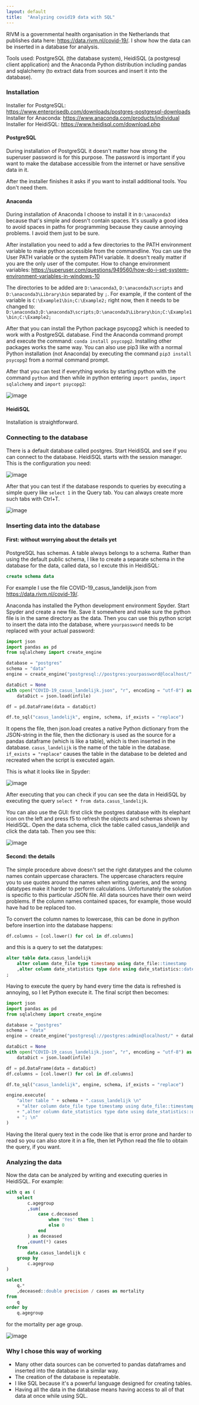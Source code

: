 ```yaml
---
layout: default
title:  "Analyzing covid19 data with SQL"
---
```


RIVM is a governmental health organisation in the Netherlands that publishes data here: https://data.rivm.nl/covid-19/. I show how the data can be inserted in a database for analysis.

Tools used: PostgreSQL (the database system), HeidiSQL (a postgresql client application) and the Anaconda Python distribution including pandas and sqlalchemy (to extract data from sources and insert it into the database).

### Installation

Installer for PostgreSQL: https://www.enterprisedb.com/downloads/postgres-postgresql-downloads  
Installer for Anaconda: https://www.anaconda.com/products/individual  
Installer for HeidiSQL: https://www.heidisql.com/download.php

#### PostgreSQL

During installation of PostgreSQL it doesn't matter how strong the superuser password is for this purpose. The password is important if you want to make the database accessible from the internet or have sensitive data in it.

After the installer finishes it asks if you want to install additional tools. You don't need them.

#### Anaconda

During installation of Anaconda I choose to install it in `D:\anaconda3` because that's simple and doesn't contain spaces. It's usually a good idea to avoid spaces in paths for programming because they cause annoying problems. I avoid them just to be sure.

After installation you need to add a few directories to the PATH environment variable to make python accessible from the commandline. You can use the User PATH variable or the system PATH variable. It doesn't really matter if you are the only user of the computer. How to change environment variables: https://superuser.com/questions/949560/how-do-i-set-system-environment-variables-in-windows-10

The directories to be added are `D:\anaconda3`, `D:\anaconda3\scripts` and `D:\anaconda3\Library\bin` separated by `;`. For example, if the content of the variable is `C:\Example1\bin;C:\Example2;` right now, then it needs to be changed to: `D:\anaconda3;D:\anaconda3\scripts;D:\anaconda3\Library\bin;C:\Example1\bin;C:\Example2;`

After that you can install the Python package psycopg2 which is needed to work with a PostgreSQL database. Find the Anaconda command prompt and execute the command: `conda install psycopg2`. Installing other packages works the same way. You can also use pip3 like with a normal Python installation (not Anaconda) by executing the command `pip3 install psycopg2` from a normal command prompt.

After that you can test if everything works by starting python with the command `python` and then while in python entering `import pandas`, `import sqlalchemy` and `import psycopg2`:

![image](https://user-images.githubusercontent.com/29734312/94369908-c3ab5700-00ec-11eb-87a6-00a966d49cca.png)

#### HeidiSQL

Installation is straightforward.

### Connecting to the database

There is a default database called postgres. Start HeidiSQL and see if you can connect to the database. HeidiSQL starts with the session manager. This is the configuration you need:

![image](https://user-images.githubusercontent.com/29734312/94370002-6532a880-00ed-11eb-9123-5aed9b2ce3f1.png)

After that you can test if the database responds to queries by executing a simple query like `select 1` in the Query tab. You can always create more such tabs with Ctrl+T.

![image](https://user-images.githubusercontent.com/29734312/94370077-015caf80-00ee-11eb-8e0e-e9aecc1df9ea.png)

### Inserting data into the database

#### First: without worrying about the details yet

PostgreSQL has schemas. A table always belongs to a schema. Rather than using the default public schema, I like to create a separate schema in the database for the data, called data, so I excute this in HeidiSQL:

```sql
create schema data
```

For example I use the file COVID-19_casus_landelijk.json from https://data.rivm.nl/covid-19/.

Anaconda has installed the Python development environment Spyder. Start Spyder and create a new file. Save it somewhere and make sure the python file is in the same directory as the data. Then you can use this python script to insert the data into the database, where `yourpassword` needs to be replaced with your actual password:

```py
import json
import pandas as pd
from sqlalchemy import create_engine

database = "postgres"
schema = "data"
engine = create_engine("postgresql://postgres:yourpassword@localhost/" + database)

dataDict = None
with open("COVID-19_casus_landelijk.json", "r", encoding = "utf-8") as infile:
    dataDict = json.load(infile)

df = pd.DataFrame(data = dataDict)

df.to_sql("casus_landelijk", engine, schema, if_exists = "replace")
```

It opens the file, then json.load creates a native Python dictionary from the JSON-string in the file, then the dictionary is used as the source for a pandas dataframe (which is like a table), which is then inserted in the database. `casus_landelijk` is the name of the table in the database. `if_exists = "replace"` causes the table in the database to be deleted and recreated when the script is executed again.

This is what it looks like in Spyder:

![image](https://user-images.githubusercontent.com/29734312/94370514-cb6cfa80-00f0-11eb-8812-c99d6fafc4dc.png)

After executing that you can check if you can see the data in HeidiSQL by executing the query `select * from data.casus_landelijk`.

You can also use the GUI: first click the postgres database with its elephant icon on the left and press f5 to refresh the objects and schemas shown by HeidiSQL. Open the data schema, click the table called casus_landelijk and click the data tab. Then you see this:

![image](https://user-images.githubusercontent.com/29734312/94371017-9a41f980-00f3-11eb-882b-e5c2704c8504.png)

#### Second: the details

The simple procedure above doesn't set the right datatypes and the column names contain uppercase characters. The uppercase characters require you to use quotes around the names when writing queries, and the wrong datatypes make it harder to perform calculations. Unfortunately the solution is specific to this particular JSON file. All data sources have their own weird problems. If the column names contained spaces, for example, those would have had to be replaced too.

To convert the column names to lowercase, this can be done in python before insertion into the database happens:

```py
df.columns = [col.lower() for col in df.columns]
```

and this is a query to set the datatypes:

```sql
alter table data.casus_landelijk
	alter column date_file type timestamp using date_file::timestamp
	,alter column date_statistics type date using date_statistics::date
;
```

Having to execute the query by hand every time the data is refreshed is annoying, so I let Python execute it. The final script then becomes:

```py
import json
import pandas as pd
from sqlalchemy import create_engine

database = "postgres"
schema = "data"
engine = create_engine("postgresql://postgres:admin@localhost/" + database)

dataDict = None
with open("COVID-19_casus_landelijk.json", "r", encoding = "utf-8") as infile:
    dataDict = json.load(infile)

df = pd.DataFrame(data = dataDict)
df.columns = [col.lower() for col in df.columns]

df.to_sql("casus_landelijk", engine, schema, if_exists = "replace")

engine.execute(
    "alter table " + schema + ".casus_landelijk \n"
	+ "alter column date_file type timestamp using date_file::timestamp \n"
	+ ",alter column date_statistics type date using date_statistics::date \n"
    + "; \n"
)
```

Having the literal query text in the code like that is error prone and harder to read so you can also store it in a file, then let Python read the file to obtain the query, if you want.

### Analyzing the data

Now the data can be analyzed by writing and executing queries in HeidiSQL. For example:

```sql
with q as (
	select
		c.agegroup
		,sum(
			case c.deceased
				when 'Yes' then 1
				else 0
			end
		) as deceased
		,count(*) cases
	from
		data.casus_landelijk c
	group by
		c.agegroup
)

select
	q.*
	,deceased::double precision / cases as mortality
from
	q
order by
	q.agegroup
```

for the mortality per age group.

![image](https://user-images.githubusercontent.com/29734312/94371500-43d6ba00-00f7-11eb-9cfc-62463482b0de.png)

### Why I chose this way of working

- Many other data sources can be converted to pandas dataframes and inserted into the database in a similar way.
- The creation of the database is repeatable.
- I like SQL because it's a powerful language designed for creating tables.
- Having all the data in the database means having access to all of that data at once while using SQL.
